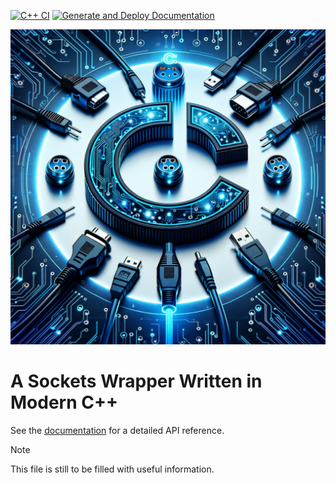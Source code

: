 [![C++ CI](https://github.com/mgerhold/sockets/actions/workflows/ci.yml/badge.svg)](https://github.com/mgerhold/sockets/actions/workflows/ci.yml)
[![Generate and Deploy Documentation](https://github.com/mgerhold/sockets/actions/workflows/documentation.yml/badge.svg)](https://github.com/mgerhold/sockets/actions/workflows/documentation.yml)

![Logo](assets/sockets.png)

# A Sockets Wrapper Written in Modern C++

See the [documentation](https://mgerhold.github.io/sockets) for a detailed API reference.

> [!NOTE]  
This file is still to be filled with useful information.
